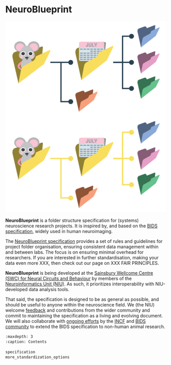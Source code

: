 # NeuroBlueprint

<img src="_static/NeuroBlueprint_logo-light_no-text.png" alt="NeuroBlueprint logo" class="only-light img-responsive"/>
<img src="_static/NeuroBlueprint_logo-dark_no-text.png" alt="NeuroBlueprint logo" class="only-dark img-responsive"/>

**NeuroBlueprint** is a folder structure specification for (systems) neuroscience research projects. It is inspired by, and based on the [BIDS specification](https://bids-specification.readthedocs.io/en/stable/), widely used in human neuroimaging.

The [NeuroBlueprint specification](specification.md) provides a set of rules and guidelines for project folder organisation, ensuring consistent data management within and between labs. The focus is on ensuring minimal overhead for researchers. If you are interested in further standardisation, making your data even more XXX, then check out our page on XXX FAIR PRINCIPLES.

**NeuroBlueprint** is being developed at the [Sainsbury Wellcome Centre (SWC) for Neural Circuits and Behaviour](https://www.sainsburywellcome.org/) by members of the [Neuroinformatics Unit (NIU)](https://neuroinformatics.dev/). As such, it prioritizes interoperability with NIU-developed data analysis tools.

That said, the specification is designed to be as general as possible, and should be useful to anyone within the neuroscience field. We (the NIU) welcome [feedback](https://github.com/neuroinformatics-unit/NeuroBlueprint/discussions) and contributions from the wider community and commit to maintaining the specification as a living and evolving document. We will also collaborate with [ongoing efforts](https://github.com/INCF/neuroscience-data-structure) by the [INCF](https://www.incf.org/) and [BIDS community](https://bids.neuroimaging.io/) to extend the BIDS specification to non-human animal research.

```{toctree}
:maxdepth: 3
:caption: Contents

specification
more_standardization_options
```
